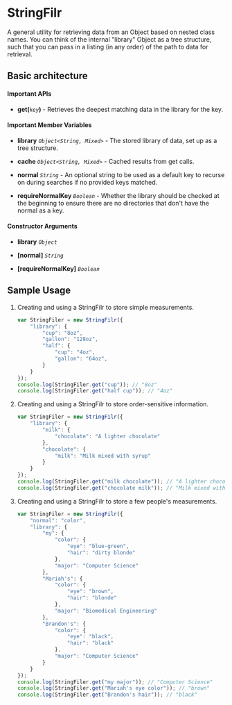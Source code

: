 # StringFilr

A general utility for retrieving data from an Object based on nested class 
names. You can think of the internal "library" Object as a tree structure,
such that you can pass in a listing (in any order) of the path to data for 
retrieval.


## Basic architecture

#### Important APIs

* **get(***`key`***)** - Retrieves the deepest matching data in the library for
the key. 

#### Important Member Variables

* **library** *`Object<String, Mixed>`* - The stored library of data, set up 
as a tree structure.

* **cache** *`Object<String, Mixed>`* - Cached results from get calls.

* **normal** *`String`* - An optional string to be used as a default key to 
recurse on during searches if no provided keys matched.

* **requireNormalKey** *`Boolean`* - Whether the library should be checked at
the beginning to ensure there are no directories that don't have the normal
as a key.

#### Constructor Arguments

* **library** *`Object`*

* **[normal]** *`String`*

* **[requireNormalKey]** *`Boolean`*


## Sample Usage

1. Creating and using a StringFilr to store simple measurements.

    ```javascript
    var StringFiler = new StringFilr({
        "library": {
            "cup": "8oz",
            "gallon": "128oz",
            "half": {
                "cup": "4oz",
                "gallon": "64oz",
            }
        }
    });
    console.log(StringFiler.get("cup")); // "8oz"
    console.log(StringFiler.get("half cup")); // "4oz"
    ```

2. Creating and using a StringFilr to store order-sensitive information.

    ```javascript
    var StringFiler = new StringFilr({
        "library": {
            "milk": {
                "chocolate": "A lighter chocolate"
            },
            "chocolate": {
                "milk": "Milk mixed with syrup" 
            }
        }
    });
    console.log(StringFiler.get("milk chocolate")); // "A lighter chocolate"
    console.log(StringFiler.get("chocolate milk")); // "Milk mixed with syrup"
    ```

3. Creating and using a StringFilr to store a few people's measurements.

    ```javascript
    var StringFiler = new StringFilr({
        "normal": "color",
        "library": {
            "my": {
                "color": {
                    "eye": "blue-green",
                    "hair": "dirty blonde"
                },
                "major": "Computer Science"
            },
            "Mariah's": {
                "color": {
                    "eye": "brown",
                    "hair": "blonde"
                },
                "major": "Biomedical Engineering"
            },
            "Brandon's": {
                "color": {
                    "eye": "black",
                    "hair": "black"
                },
                "major": "Computer Science"
            }
        }
    });
    console.log(StringFiler.get("my major")); // "Computer Science"
    console.log(StringFiler.get("Mariah's eye color")); // "brown"
    console.log(StringFiler.get("Brandon's hair")); // "black"
    ```